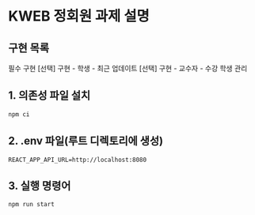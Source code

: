 
# KWEB 정회원 과제 설명

## 구현 목록
필수 구현
[선택] 구현 - 학생 - 최근 업데이트
[선택] 구현 - 교수자 - 수강 학생 관리

## 1. 의존성 파일 설치
```bash
npm ci
```

## 2. .env 파일(루트 디렉토리에 생성)
```
REACT_APP_API_URL=http://localhost:8080
```

## 3. 실행 명령어
```bash
npm run start
```
